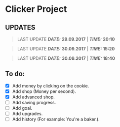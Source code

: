 # Clicker Project

## UPDATES

> LAST UPDATE ***DATE:*** **29.09.2017** | ***TIME:*** **20:10**

> LAST UPDATE ***DATE:*** **30.09.2017** | ***TIME:*** **15:20**

> LAST UPDATE ***DATE:*** **30.09.2017** | ***TIME:*** **18:40**

## To do:
- [x] Add money by clicking on the cookie.
- [x] Add shop (Money per second).
- [x] Add advanced shop.
- [ ] Add saving progress.
- [ ] Add goal.
- [ ] Add upgrades.
- [ ] Add history (For example: You're a baker.).

